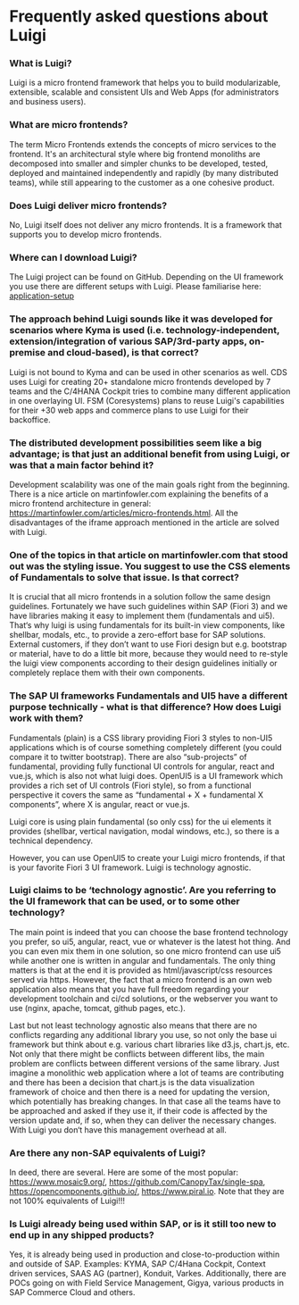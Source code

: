 <!-- meta
{
  "node": {
    "label": "FAQ",
    "category": {
      "label": "Basics"
    },
    "metaData": {
      "categoryPosition": 1,
      "position": 3
    }
  }
}
meta -->

# Frequently asked questions about Luigi

<!-- accordion:start -->

### What is Luigi?

Luigi is a micro frontend framework that helps you to build modularizable, extensible, scalable and consistent UIs and Web Apps (for administrators and business users).

### What are micro frontends?

The term Micro Frontends extends the concepts of micro services to the frontend. It's an architectural style where big frontend monoliths are decomposed into smaller and simpler chunks to be developed, tested, deployed and maintained independently and rapidly (by many distributed teams), while still appearing to the customer as a one cohesive product.

### Does Luigi deliver micro frontends?

No, Luigi itself does not deliver any micro frontends. It is a framework that supports you to develop micro frontends.

### Where can I download Luigi?

The Luigi project can be found on GitHub. Depending on the UI framework you use there are different setups with Luigi. Please familiarise here: [application-setup](application-setup.md)

### The approach behind Luigi sounds like it was developed for scenarios where Kyma is used (i.e. technology-independent, extension/integration of various SAP/3rd-party apps, on-premise and cloud-based), is that correct?

Luigi is not bound to Kyma and can be used in other scenarios as well. CDS uses Luigi for creating 20+ standalone micro frontends developed by 7 teams and the C/4HANA Cockpit tries to combine many different application in one overlaying UI. FSM (Coresystems) plans to reuse Luigi's capabilities for their +30 web apps and commerce plans to use Luigi for their backoffice.

### The distributed development possibilities seem like a big advantage; is that just an additional benefit from using Luigi, or was that a main factor behind it?

Development scalability was one of the main goals right from the beginning. There is a nice article on martinfowler.com explaining the benefits of a micro frontend architecture in general: https://martinfowler.com/articles/micro-frontends.html. All the disadvantages of the iframe approach mentioned in the article are solved with Luigi. 

### One of the topics in that article on martinfowler.com that stood out was the styling issue. You suggest to use the CSS elements of Fundamentals to solve that issue. Is that correct?

It is crucial that all micro frontends in a solution follow the same design guidelines. Fortunately we have such guidelines within SAP (Fiori 3) and we have libraries making it easy to implement them (fundamentals and ui5). That‘s why luigi is using fundamentals for its built-in view components, like shellbar, modals, etc., to provide a zero-effort base for SAP solutions. External customers, if they don’t want to use Fiori design but e.g. bootstrap or material, have to do a little bit more, because they would need to re-style the luigi view components according to their design guidelines initially or completely replace them with their own components.

### The SAP UI frameworks Fundamentals and UI5 have a different purpose technically - what is that difference? How does Luigi work with them?

Fundamentals (plain) is a CSS library providing Fiori 3 styles to non-UI5 applications which is of course something completely different (you could compare it to twitter bootstrap). There are also “sub-projects” of fundamental, providing fully functional UI controls for angular, react and vue.js, which is also not what luigi does. OpenUI5 is a UI framework which provides a rich set of UI controls (Fiori style), so from a functional perspective it covers the same as “fundamental + X + fundamental X components”, where X is angular, react or vue.js.

Luigi core is using plain fundamental (so only css) for the ui elements it provides (shellbar, vertical navigation, modal windows, etc.), so there is a technical dependency.

However, you can use OpenUI5 to create your Luigi micro frontends, if that is your favorite Fiori 3 UI framework. Luigi is technology agnostic.

### Luigi claims to be ‘technology agnostic’. Are you referring to the UI framework that can be used, or to some other technology?

The main point is indeed that you can choose the base frontend technology you prefer, so ui5, angular, react, vue or whatever is the latest hot thing. And you can even mix them in one solution, so one micro frontend can use ui5 while another one is written in angular and fundamentals. The only thing matters is that at the end it is provided as html/javascript/css resources served via https. However, the fact that a micro frontend is an own web application also means that you have full freedom regarding your development toolchain and ci/cd solutions, or the webserver you want to use (nginx, apache, tomcat, github pages, etc.).

Last but not least technology agnostic also means that there are no conflicts regarding any additional library you use, so not only the base ui framework but think about e.g. various chart libraries like d3.js, chart.js, etc. Not only that there might be conflicts between different libs, the main problem are conflicts between different versions of the same library. Just imagine a monolithic web application where a lot of teams are contributing and there has been a decision that chart.js is the data visualization framework of choice and then there is a need for updating the version, which potentially has breaking changes. In that case all the teams have to be approached and asked if they use it, if their code is affected by the version update and, if so, when they can deliver the necessary changes. With Luigi you don‘t have this management overhead at all.

### Are there any non-SAP equivalents of Luigi?

In deed, there are several. Here are some of the most popular: https://www.mosaic9.org/, https://github.com/CanopyTax/single-spa, https://opencomponents.github.io/, https://www.piral.io. Note that they are not 100% equivalents of Luigi!!!

<!--
### In what way is Luigi different from these mentioned framework/products?

TBD
-->

### Is Luigi already being used within SAP, or is it still too new to end up in any shipped products?

Yes, it is already being used in production and close-to-production within and outside of SAP. Examples: KYMA, SAP C/4Hana Cockpit, Context driven services, SAAS AG (partner), Konduit, Varkes. Additionally, there are POCs going on with Field Service Management, Gigya, various products in SAP Commerce Cloud and others.
<!-- accordion:end -->
